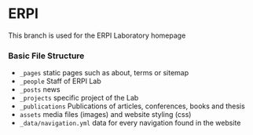 # ERPI

This branch is used for the ERPI Laboratory homepage

### Basic File Structure

* `_pages` static pages such as about, terms or sitemap
* `_people` Staff of ERPI Lab
* `_posts` news
* `_projects` specific project of the Lab
* `_publications` Publications of articles, conferences, books and thesis
* `assets` media files (images) and website styling (css)
* `_data/navigation.yml` data for every navigation found in the website